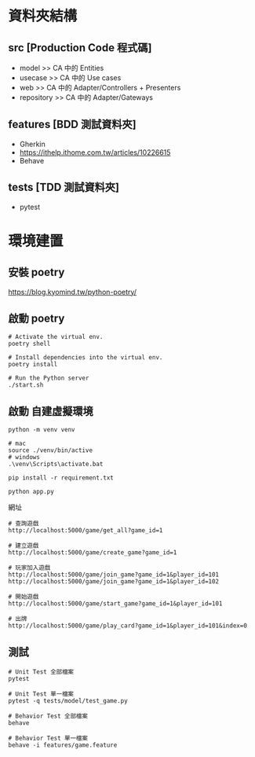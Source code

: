 
# 資料夾結構

## src [Production Code 程式碼]

* model         >> CA 中的 Entities
* usecase       >> CA 中的 Use cases
* web           >> CA 中的 Adapter/Controllers + Presenters
* repository    >> CA 中的 Adapter/Gateways

## features [BDD 測試資料夾]

* Gherkin
* https://ithelp.ithome.com.tw/articles/10226615
* Behave

## tests [TDD 測試資料夾]

* pytest

# 環境建置

## 安裝 poetry
https://blog.kyomind.tw/python-poetry/

## 啟動 poetry
```shell
# Activate the virtual env.
poetry shell

# Install dependencies into the virtual env.
poetry install

# Run the Python server
./start.sh
```

## 啟動 自建虛擬環境
```shell
python -m venv venv

# mac
source ./venv/bin/active
# windows
.\venv\Scripts\activate.bat 

pip install -r requirement.txt

python app.py
```

網址
```
# 查詢遊戲
http://localhost:5000/game/get_all?game_id=1

# 建立遊戲
http://localhost:5000/game/create_game?game_id=1

# 玩家加入遊戲
http://localhost:5000/game/join_game?game_id=1&player_id=101
http://localhost:5000/game/join_game?game_id=1&player_id=102

# 開始遊戲
http://localhost:5000/game/start_game?game_id=1&player_id=101

# 出牌
http://localhost:5000/game/play_card?game_id=1&player_id=101&index=0

```

## 測試
```shell
# Unit Test 全部檔案
pytest

# Unit Test 單一檔案
pytest -q tests/model/test_game.py 

# Behavior Test 全部檔案
behave

# Behavior Test 單一檔案
behave -i features/game.feature
```



